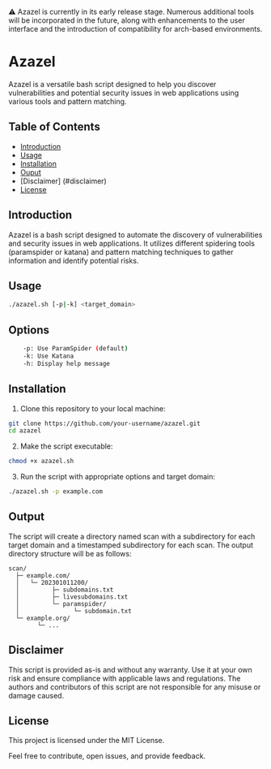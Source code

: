 ⚠️ Azazel is currently in its early release stage. Numerous additional tools will be incorporated in the future, along with enhancements to the user interface and the introduction of compatibility for arch-based environments.

# Azazel

Azazel is a versatile bash script designed to help you discover vulnerabilities and potential security issues in web applications using various tools and pattern matching.

## Table of Contents

- [Introduction](#introduction)
- [Usage](#usage)
- [Installation](#installation)
- [Ouput](#output)
- [Disclaimer] (#disclaimer)
- [License](#license)

## Introduction

Azazel is a bash script designed to automate the discovery of vulnerabilities and security issues in web applications. It utilizes different spidering tools (paramspider or katana) and pattern matching techniques to gather information and identify potential risks.

## Usage

```bash
./azazel.sh [-p|-k] <target_domain>
```

## Options

```bash
    -p: Use ParamSpider (default)
    -k: Use Katana
    -h: Display help message
```

## Installation
1. Clone this repository to your local machine:
```bash
git clone https://github.com/your-username/azazel.git
cd azazel
```
2. Make the script executable:
```bash
chmod +x azazel.sh
```
3. Run the script with appropriate options and target domain:
```bash
./azazel.sh -p example.com
```

## Output
The script will create a directory named scan with a subdirectory for each target domain and a timestamped subdirectory for each scan. The output directory structure will be as follows:

```
scan/
  ├─ example.com/
  │   └─ 202301011200/
  │         ├─ subdomains.txt
  │         ├─ livesubdomains.txt
  │         └─ paramspider/
  │               └─ subdomain.txt
  └─ example.org/
        └─ ...
```

## Disclaimer
This script is provided as-is and without any warranty. Use it at your own risk and ensure compliance with applicable laws and regulations. The authors and contributors of this script are not responsible for any misuse or damage caused.

## License
This project is licensed under the MIT License.

Feel free to contribute, open issues, and provide feedback.
